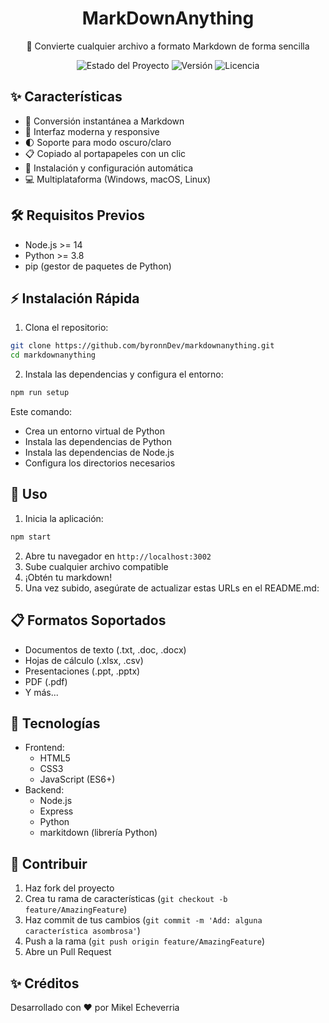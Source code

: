 <div align="center">

# MarkDownAnything

🎯 Convierte cualquier archivo a formato Markdown de forma sencilla

![Estado del Proyecto](https://img.shields.io/badge/estado-activo-brightgreen)
![Versión](https://img.shields.io/badge/versión-1.0.0-blue)
![Licencia](https://img.shields.io/badge/licencia-MIT-green)

</div>

## ✨ Características

- 📝 Conversión instantánea a Markdown
- 🎨 Interfaz moderna y responsive
- 🌓 Soporte para modo oscuro/claro
- 📋 Copiado al portapapeles con un clic
- 🚀 Instalación y configuración automática
- 💻 Multiplataforma (Windows, macOS, Linux)

## 🛠️ Requisitos Previos

- Node.js >= 14
- Python >= 3.8
- pip (gestor de paquetes de Python)

## ⚡ Instalación Rápida

1. Clona el repositorio:
```bash
git clone https://github.com/byronnDev/markdownanything.git
cd markdownanything
```

2. Instala las dependencias y configura el entorno:
```bash
npm run setup
```

Este comando:
- Crea un entorno virtual de Python
- Instala las dependencias de Python
- Instala las dependencias de Node.js
- Configura los directorios necesarios

## 🚦 Uso

1. Inicia la aplicación:
```bash
npm start
```

2. Abre tu navegador en `http://localhost:3002`
3. Sube cualquier archivo compatible
4. ¡Obtén tu markdown!
4. Una vez subido, asegúrate de actualizar estas URLs en el README.md:

## 📋 Formatos Soportados

- Documentos de texto (.txt, .doc, .docx)
- Hojas de cálculo (.xlsx, .csv)
- Presentaciones (.ppt, .pptx)
- PDF (.pdf)
- Y más...

## 🔧 Tecnologías

- Frontend:
  - HTML5
  - CSS3
  - JavaScript (ES6+)
- Backend:
  - Node.js
  - Express
  - Python
  - markitdown (librería Python)

## 🤝 Contribuir

1. Haz fork del proyecto
2. Crea tu rama de características (`git checkout -b feature/AmazingFeature`)
3. Haz commit de tus cambios (`git commit -m 'Add: alguna característica asombrosa'`)
4. Push a la rama (`git push origin feature/AmazingFeature`)
5. Abre un Pull Request

## ✨ Créditos

Desarrollado con ❤️ por Mikel Echeverria
